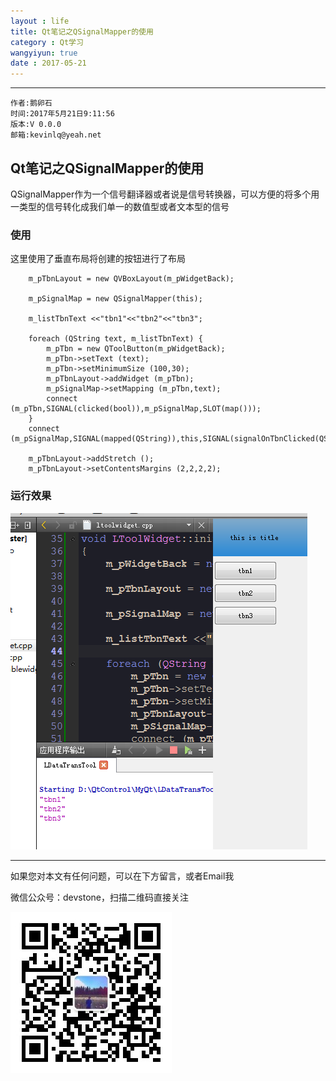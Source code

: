 ```yaml
---
layout : life
title: Qt笔记之QSignalMapper的使用
category : Qt学习
wangyiyun: true
date : 2017-05-21
---
```


******

    作者:鹅卵石
    时间:2017年5月21日9:11:56
    版本:V 0.0.0
    邮箱:kevinlq@yeah.net

<!-- more -->

## Qt笔记之QSignalMapper的使用
QSignalMapper作为一个信号翻译器或者说是信号转换器，可以方便的将多个用一类型的信号转化成我们单一的数值型或者文本型的信号

### 使用
这里使用了垂直布局将创建的按钮进行了布局
```
    m_pTbnLayout = new QVBoxLayout(m_pWidgetBack);

    m_pSignalMap = new QSignalMapper(this);

    m_listTbnText <<"tbn1"<<"tbn2"<<"tbn3";

    foreach (QString text, m_listTbnText) {
        m_pTbn = new QToolButton(m_pWidgetBack);
        m_pTbn->setText (text);
        m_pTbn->setMinimumSize (100,30);
        m_pTbnLayout->addWidget (m_pTbn);
        m_pSignalMap->setMapping (m_pTbn,text);
        connect (m_pTbn,SIGNAL(clicked(bool)),m_pSignalMap,SLOT(map()));
    }
    connect (m_pSignalMap,SIGNAL(mapped(QString)),this,SIGNAL(signalOnTbnClicked(QString)));

    m_pTbnLayout->addStretch ();
    m_pTbnLayout->setContentsMargins (2,2,2,2);

```

### 运行效果

![](/res/img/blog/Qt学习/521.png)

---

如果您对本文有任何问题，可以在下方留言，或者Email我 

微信公众号：devstone，扫描二维码直接关注

![](/res/img/blog/qrcode_for_devstone.jpg)
